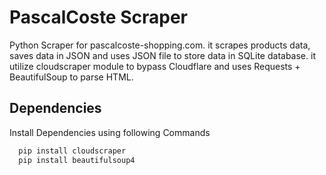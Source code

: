 # PascalCoste Scraper

Python Scraper for pascalcoste-shopping.com. it scrapes products data, saves data in JSON and uses JSON file to store data in SQLite database.
it utilize cloudscraper module to bypass Cloudflare and uses Requests + BeautifulSoup to parse HTML.


## Dependencies

Install Dependencies using following Commands

```bash
  pip install cloudscraper
  pip install beautifulsoup4 
```
